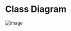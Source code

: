 # Class Diagram
![image](https://github.com/user-attachments/assets/0bd9c2cd-0b08-4304-a37b-a25459558d53)
